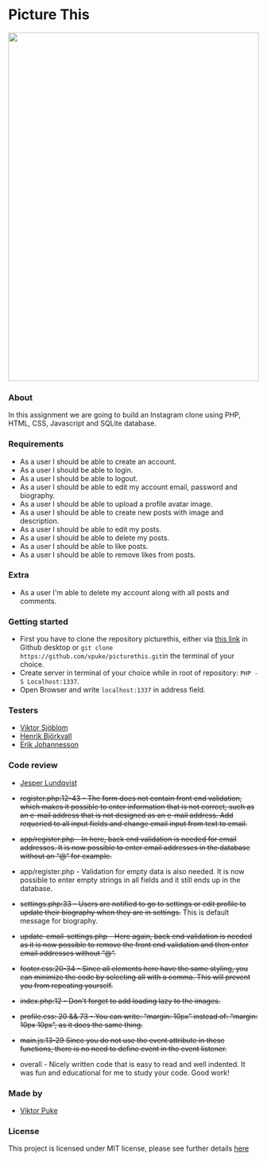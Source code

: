 # Picture This
<img src="https://media.giphy.com/media/6LzPPnutAquju/giphy.gif" width="100%" height ="700vh">

### About

In this assignment we are going to build an Instagram clone using PHP, HTML, CSS, Javascript and SQLite database.

### Requirements

* As a user I should be able to create an account. 
* As a user I should be able to login.
* As a user I should be able to logout.
* As a user I should be able to edit my account email, password and biography.
* As a user I should be able to upload a profile avatar image.
* As a user I should be able to create new posts with image and description.
* As a user I should be able to edit my posts.
* As a user I should be able to delete my posts.
* As a user I should be able to like posts.
* As a user I should be able to remove likes from posts.

### Extra

* As a user I'm able to delete my account along with all posts and comments.

### Getting started

* First you have to clone the repository picturethis, either via [this link](https://github.com/vpuke/picturethis) in Github desktop or `git clone https://github.com/vpuke/picturethis.git`in the terminal of your choice.
* Create server in terminal of your choice while in root of repository: ```PHP -S Localhost:1337```.
* Open Browser and write ```localhost:1337``` in address field.

### Testers

* [Viktor Sjöblom](https://github.com/viktorsjoblom) 
* [Henrik Björkvall](https://github.com/henricbjork)
* [Erik Johannesson](https://github.com/Erik-joh)

### Code review

* [Jesper Lundqvist](https://github.com/jesperlndqvst) 

* <strike>register.php:12-43 - The form does not contain front end validation, which makes it possible to enter information that is not correct, such as an e-mail address that is not designed as an e-mail address. Add requeried to all input fields and change email input from text to email.</strike>

* <strike>app/register.php - In here, back end validation is needed for email addresses. It is now possible to enter email addresses in the database without an “@“ for example.</strike>

* app/register.php - Validation for empty data is also needed. It is now possible to enter empty strings in all fields and it still ends up in the database.

* <strike>settings.php:33 - Users are notified to go to settings or edit profile to update their biography when they are in settings.</strike> This is default message for biography.

* <strike>update-email-settings.php - Here again, back end validation is needed as it is now possible to remove the front end validation and then enter email addresses without “@“.</strike>

* <strike>footer.css:20-34 - Since all elements here have the same styling, you can minimize the code by selecting all with a comma. This will prevent you from repeating yourself.</strike>

* <strike>index.php:12 - Don't forget to add loading lazy to the images.</strike>

* <strike>profile.css: 20 && 73 - You can write: “margin: 10px” instead of: “margin: 10px 10px”, as it does the same thing.</strike>

* <strike>main.js:13-29 Since you do not use the event attribute in these functions, there is no need to define event in the event listener.</strike>

* overall - Nicely written code that is easy to read and well indented. It was fun and educational for me to study your code. Good work!

### Made by

* [Viktor Puke](https://github.com/vpuke) 

### License

This project is licensed under MIT license, please see further details [here](https://github.com/Vpuke/picturethis/blob/master/LICENSE)
